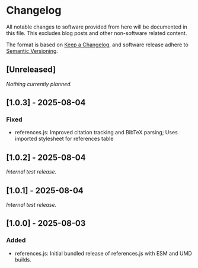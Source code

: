 # Changelog

All notable changes to software provided from here will be documented in this file. This excludes blog posts and other non-software related content.

The format is based on [Keep a Changelog](https://keepachangelog.com/en/1.1.0/), and software release adhere to [Semantic Versioning](https://semver.org/spec/v2.0.0.html).

## [Unreleased]

_Nothing currently planned._

## [1.0.3] - 2025-08-04

 ### Fixed

- references.js: Improved citation tracking and BibTeX parsing; Uses imported stylesheet for references table

## [1.0.2] - 2025-08-04

_Internal test release._

## [1.0.1] - 2025-08-04

_Internal test release._

## [1.0.0] - 2025-08-03

### Added

- references.js: Initial bundled release of references.js with ESM and UMD builds.

